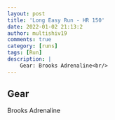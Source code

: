 ```yaml
---
layout: post
title: 'Long Easy Run - HR 150'
date: 2022-01-02 21:13:2
author: multishiv19
comments: true
category: [runs]
tags: [Run]
description: |
    Gear: Brooks Adrenaline<br/>
---
```


## Gear
Brooks Adrenaline



<div width='100%' class='strava-embed-placeholder' data-embed-type='activity' data-embed-id='6459576811'></div>
<script src='https://strava-embeds.com/embed.js'></script>
